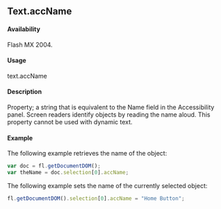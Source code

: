 ## Text.accName

#### Availability

Flash MX 2004.

#### Usage

text.accName

#### Description

Property; a string that is equivalent to the Name field in the Accessibility panel. Screen readers identify objects by reading the name aloud. This property cannot be used with dynamic text.

#### Example

The following example retrieves the name of the object:

````javascript
var doc = fl.getDocumentDOM();
var theName = doc.selection[0].accName; 
````

The following example sets the name of the currently selected object:

````javascript
fl.getDocumentDOM().selection[0].accName = "Home Button";
````
